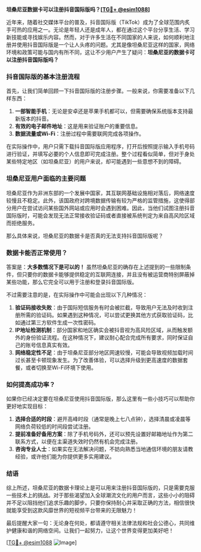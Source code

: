 **坦桑尼亚数据卡可以注册抖音国际版吗？[[TG💪+ @esim1088](https://t.me/s/esim1088)]**

近年来，随着社交媒体平台的普及，抖音国际版（TikTok）成为了全球范围内炙手可热的应用之一。无论是年轻人还是成年人，都在通过这个平台分享生活、学习新技能或寻找娱乐内容。然而，对于许多生活在不同国家的人来说，如何顺利地注册并使用抖音国际版是一个让人头疼的问题。尤其是像坦桑尼亚这样的国家，网络环境和政策可能与国内有所不同，这让不少用户产生了疑问：**坦桑尼亚的数据卡可以注册抖音国际版吗？**

### 抖音国际版的基本注册流程

首先，让我们简单回顾一下抖音国际版的注册步骤。一般来说，你需要准备以下几样东西：

1. **一部智能手机**：无论是安卓还是苹果手机都可以，但需要确保系统版本支持最新版本的抖音。
2. **有效的电子邮件地址**：这是用来验证账户的重要信息。
3. **数据流量或Wi-Fi**：注册过程中需要联网完成各项操作。

在实际操作中，用户只需下载抖音国际版应用程序，打开后按照提示输入手机号码进行验证，并填写必要的个人信息即可完成注册。整个过程看似简单，但对于身处某些特定地区（如坦桑尼亚）的用户来说，却可能遇到一些意想不到的障碍。

### 坦桑尼亚用户面临的主要问题

坦桑尼亚作为非洲东部的一个发展中国家，其互联网基础设施相对落后，网络速度较慢且不稳定。此外，该国政府对跨境数据传输有较为严格的监管措施，这使得部分用户在尝试访问某些国外网站或应用时会遇到困难。因此，当他们试图注册抖音国际版时，可能会发现无法正常接收验证码或者直接被系统判定为来自高风险区域而拒绝服务。

那么具体来说，坦桑尼亚的数据卡是否真的无法支持抖音国际版呢？

### 数据卡能否正常使用？

答案是：**大多数情况下是可以的！** 虽然坦桑尼亚的确存在上述提到的一些限制条件，但只要你的数据卡能够提供稳定的互联网连接，并且没有被运营商特别屏蔽掉某些功能，那么它完全可以用于注册和登录抖音国际版。

不过需要注意的是，在实际操作中可能会出现以下几种情况：

1. **验证码接收失败**：由于国际短信服务有时会被拦截，导致用户无法及时收到注册所需的验证码。如果遇到这种情况，可以尝试更换其他方式获取验证码，比如通过第三方软件生成一次性密码。
2. **IP地址检测机制**：部分国家和地区确实会被抖音视为高风险区域，从而触发额外的身份验证流程。在这种情况下，建议耐心配合完成所有要求，同时保证自己的账号信息真实有效。
3. **网络稳定性不足**：由于坦桑尼亚部分地区网速较慢，可能会导致视频加载时间过长甚至卡顿现象发生。为了改善体验，可以选择升级到更高速度的数据套餐，或者切换至Wi-Fi环境下使用。

### 如何提高成功率？

如果你已经决定要在坦桑尼亚使用抖音国际版，那么这里有一些小技巧可以帮助你更好地实现目标：

1. **选择合适的时段**：避开高峰时段（通常是晚上七八点钟），选择清晨或凌晨等网络负荷较低的时间段尝试注册。
2. **提前准备好备用方案**：除了手机号码外，还可以预先设置好邮箱地址作为第二联系方式，以便在主渠道失效时仍然有机会完成注册。
3. **咨询专业人士**：如果实在无法解决问题，不妨向熟悉当地通信环境的朋友请教经验，或许他们能为你提供更多实用建议。

### 结语

综上所述，坦桑尼亚的数据卡理论上是可以用来注册抖音国际版的，只是需要克服一些技术上的挑战。对于那些渴望加入全球潮流文化的用户而言，这些小小的阻碍并不足以阻挡他们追求乐趣的脚步。只要你保持耐心并采取正确的方法，相信很快就能享受到这款风靡世界的短视频平台带来的无限魅力！

最后提醒大家一句：无论身在何处，都请遵守相关法律法规和社会公德心，共同维护健康和谐的网络空间。让我们一起努力，让这个世界变得更加美好吧！

[[TG💪+ @esim1088](https://t.me/s/esim1088) ![Image](https://i.postimg.cc/4NQfJmqS/Snipaste-2025-05-13-00-14-12.png)]